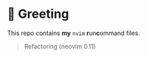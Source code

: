 # 👋 Greeting

This repo contains **my** `nvim` **r**un**c**ommand files.

> Refactoring (neovim 0.11)
